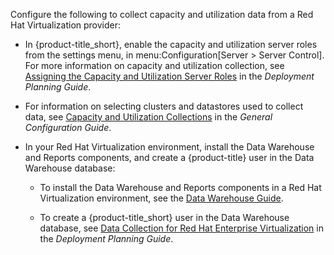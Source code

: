 Configure the following to collect capacity and utilization data from a
Red Hat Virtualization provider:

  - In {product-title\_short}, enable the capacity and utilization
    server roles from the settings menu, in menu:Configuration\[Server
    \> Server Control\]. For more information on capacity and
    utilization collection, see [Assigning the Capacity and Utilization
    Server
    Roles](https://access.redhat.com/documentation/en-us/red_hat_cloudforms/4.7/html-single/deployment_planning_guide/#assigning_the_capacity_and_utilization_server_roles)
    in the *Deployment Planning Guide*.

  - For information on selecting clusters and datastores used to collect
    data, see [Capacity and Utilization
    Collections](https://access.redhat.com/documentation/en-us/red_hat_cloudforms/4.7/html-single/general_configuration/#capacity-and-utilization-collections)
    in the *General Configuration Guide*.

  - In your Red Hat Virtualization environment, install the Data
    Warehouse and Reports components, and create a {product-title} user
    in the Data Warehouse database:
    
      - To install the Data Warehouse and Reports components in a Red
        Hat Virtualization environment, see the [Data Warehouse
        Guide](https://access.redhat.com/documentation/en-us/red_hat_virtualization/4.1/html/data_warehouse_guide/).
    
      - To create a {product-title\_short} user in the Data Warehouse
        database, see [Data Collection for Red Hat Enterprise
        Virtualization](https://access.redhat.com/documentation/en-us/red_hat_cloudforms/4.7/html-single/deployment_planning_guide/#data_collection_for_rhev_33_34)
        in the *Deployment Planning Guide*.
